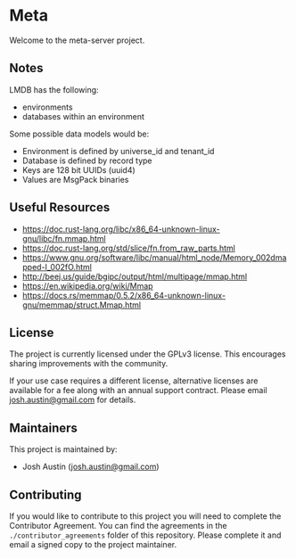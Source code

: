 # Meta

Welcome to the meta-server project.

## Notes

LMDB has the following:
- environments
- databases within an environment

Some possible data models would be:

- Environment is defined by universe_id and tenant_id
- Database is defined by record type
- Keys are 128 bit UUIDs (uuid4)
- Values are MsgPack binaries

## Useful Resources

- https://doc.rust-lang.org/libc/x86_64-unknown-linux-gnu/libc/fn.mmap.html
- https://doc.rust-lang.org/std/slice/fn.from_raw_parts.html
- https://www.gnu.org/software/libc/manual/html_node/Memory_002dmapped-I_002fO.html
- http://beej.us/guide/bgipc/output/html/multipage/mmap.html
- https://en.wikipedia.org/wiki/Mmap
- https://docs.rs/memmap/0.5.2/x86_64-unknown-linux-gnu/memmap/struct.Mmap.html

## License

The project is currently licensed under the GPLv3 license. This encourages
sharing improvements with the community.

If your use case requires a different license, alternative licenses are
available for a fee along with an annual support contract. Please email
josh.austin@gmail.com for details.

## Maintainers

This project is maintained by:

- Josh Austin (josh.austin@gmail.com)

## Contributing

If you would like to contribute to this project you will need to complete the
Contributor Agreement. You can find the agreements in the `./contributor_agreements`
folder of this repository. Please complete it and email a signed copy to the
project maintainer.
